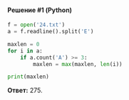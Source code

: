 #### Решение #1 (Python)
```python
f = open('24.txt')
a = f.readline().split('E')

maxlen = 0
for i in a:
    if a.count('A') >= 3:
        maxlen = max(maxlen, len(i))

print(maxlen)
```

**Ответ:** 275.
